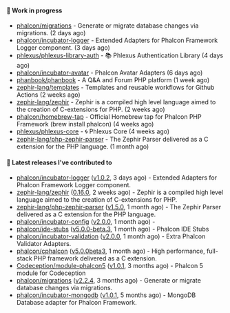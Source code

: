 #### :wrench: Work in progress

- [phalcon/migrations](https://github.com/phalcon/migrations) - Generate or migrate database changes via migrations. (2 days ago)
- [phalcon/incubator-logger](https://github.com/phalcon/incubator-logger) - Extended Adapters for Phalcon Framework Logger component. (3 days ago)
- [phlexus/phlexus-library-auth](https://github.com/phlexus/phlexus-library-auth) - :books: Phlexus Authentication Library (4 days ago)
- [phalcon/incubator-avatar](https://github.com/phalcon/incubator-avatar) - Phalcon Avatar Adapters (6 days ago)
- [phanbook/phanbook](https://github.com/phanbook/phanbook) - A Q&amp;A and Forum PHP platform (1 week ago)
- [zephir-lang/templates](https://github.com/zephir-lang/templates) - Templates and reusable workflows for Github Actions (2 weeks ago)
- [zephir-lang/zephir](https://github.com/zephir-lang/zephir) - Zephir is a compiled high level language aimed to the creation of C-extensions for PHP. (2 weeks ago)
- [phalcon/homebrew-tap](https://github.com/phalcon/homebrew-tap) - Official Homebrew tap for Phalcon PHP Framework (brew install phalcon)  (4 weeks ago)
- [phlexus/phlexus-core](https://github.com/phlexus/phlexus-core) - :cyclone: Phlexus Core (4 weeks ago)
- [zephir-lang/php-zephir-parser](https://github.com/zephir-lang/php-zephir-parser) - The Zephir Parser delivered as a C extension for the PHP language. (1 month ago)

#### :pushpin: Latest releases I've contributed to

- [phalcon/incubator-logger](https://github.com/phalcon/incubator-logger) ([v1.0.2](https://github.com/phalcon/incubator-logger/releases/tag/v1.0.2), 3 days ago) - Extended Adapters for Phalcon Framework Logger component.
- [zephir-lang/zephir](https://github.com/zephir-lang/zephir) ([0.16.0](https://github.com/zephir-lang/zephir/releases/tag/0.16.0), 2 weeks ago) - Zephir is a compiled high level language aimed to the creation of C-extensions for PHP.
- [zephir-lang/php-zephir-parser](https://github.com/zephir-lang/php-zephir-parser) ([v1.5.0](https://github.com/zephir-lang/php-zephir-parser/releases/tag/v1.5.0), 1 month ago) - The Zephir Parser delivered as a C extension for the PHP language.
- [phalcon/incubator-config](https://github.com/phalcon/incubator-config) ([v2.0.0](https://github.com/phalcon/incubator-config/releases/tag/v2.0.0), 1 month ago) - 
- [phalcon/ide-stubs](https://github.com/phalcon/ide-stubs) ([v5.0.0-beta.3](https://github.com/phalcon/ide-stubs/releases/tag/v5.0.0-beta.3), 1 month ago) - Phalcon IDE Stubs
- [phalcon/incubator-validation](https://github.com/phalcon/incubator-validation) ([v2.0.0](https://github.com/phalcon/incubator-validation/releases/tag/v2.0.0), 1 month ago) - Extra Phalcon Validator Adapters. 
- [phalcon/cphalcon](https://github.com/phalcon/cphalcon) ([v5.0.0beta3](https://github.com/phalcon/cphalcon/releases/tag/v5.0.0beta3), 1 month ago) - High performance, full-stack PHP framework delivered as a C extension.
- [Codeception/module-phalcon5](https://github.com/Codeception/module-phalcon5) ([v1.0.1](https://github.com/Codeception/module-phalcon5/releases/tag/v1.0.1), 3 months ago) - Phalcon 5 module for Codeception
- [phalcon/migrations](https://github.com/phalcon/migrations) ([v2.2.4](https://github.com/phalcon/migrations/releases/tag/v2.2.4), 3 months ago) - Generate or migrate database changes via migrations.
- [phalcon/incubator-mongodb](https://github.com/phalcon/incubator-mongodb) ([v1.0.1](https://github.com/phalcon/incubator-mongodb/releases/tag/v1.0.1), 5 months ago) - MongoDB Database adapter for Phalcon Framework.
